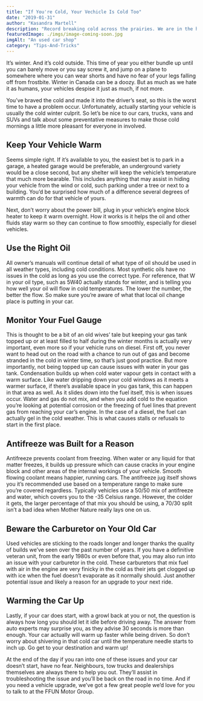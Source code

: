 ```yaml
---
title: "If You're Cold, Your Vechicle Is Cold Too"
date: "2019-01-31"
author: "Kasandra Martell"
description: "Record breaking cold across the prairies. We are in the heart of winter my friends, and it’s not the greatest. You know who else it sucks for though? Your poor little vehicle."
featuredImage: ./imgs/image-coming-soon.jpg
imgAlt: "An used car shop"
category: "Tips-And-Tricks"
---
```


<!-- ![Markdown Logo](./imgs/image-coming-soon.jpg) -->

It’s winter. And it’s cold outside. This time of year you either bundle up until you can barely move or you say screw it, and jump on a plane to somewhere where you can wear shorts and have no fear of your legs falling off from frostbite. Winter in Canada can be a doozy. But as much as we hate it as humans, your vehicles despise it just as much, if not more.

You’ve braved the cold and made it into the driver’s seat, so this is the worst time to have a problem occur. Unfortunately, actually starting your vehicle is usually the cold winter culprit. So let’s be nice to our cars, trucks, vans and SUVs and talk about some preventative measures to make those cold mornings a little more pleasant for everyone in involved.

## Keep Your Vehicle Warm

Seems simple right. If it’s available to you, the easiest bet is to park in a garage, a heated garage would be preferable, an underground variety would be a close second, but any shelter will keep the vehicle’s temperature that much more bearable. This includes anything that may assist in hiding your vehicle from the wind or cold, such parking under a tree or next to a building. You’d be surprised how much of a difference several degrees of warmth can do for that vehicle of yours.

Next, don’t worry about the power bill, plug in your vehicle’s engine block heater to keep it warm overnight. How it works is it helps the oil and other fluids stay warm so they can continue to flow smoothly, especially for diesel vehicles.

## Use the Right Oil

All owner’s manuals will continue detail of what type of oil should be used in all weather types, including cold conditions. Most synthetic oils have no issues in the cold as long as you use the correct type. For reference, that W in your oil type, such as 5W40 actually stands for winter, and is telling you how well your oil will flow in cold temperatures. The lower the number, the better the flow. So make sure you’re aware of what that local oil change place is putting in your car.

## Monitor Your Fuel Gauge

This is thought to be a bit of an old wives’ tale but keeping your gas tank topped up or at least filled to half during the winter months is actually very important, even more so if your vehicle runs on diesel. First off, you never want to head out on the road with a chance to run out of gas and become stranded in the cold in winter time, so that’s just good practice. But more importantly, not being topped up can cause issues with water in your gas tank. Condensation builds up when cold water vapour gets in contact with a warm surface. Like water dripping down your cold windows as it meets a warmer surface, if there’s available space in you gas tank, this can happen in that area as well. As it slides down into the fuel itself, this is when issues occur. Water and gas do not mix, and when you add cold to the equation you’re looking at potential corrosion or the freezing of fuel lines that prevent gas from reaching your car’s engine. In the case of a diesel, the fuel can actually gel in the cold weather. This is what causes stalls or refusals to start in the first place.

## Antifreeze was Built for a Reason

Antifreeze prevents coolant from freezing. When water or any liquid for that matter freezes, it builds up pressure which can cause cracks in your engine block and other areas of the internal workings of your vehicle. Smooth flowing coolant means happier, running cars. The antifreeze jug itself shows you it’s recommended use based on a temperature range to make sure you’re covered regardless. Typically vehicles use a 50/50 mix of antifreeze and water, which covers you to the -35 Celsius range. However, the colder it gets, the larger percentage of that mix you should be using, a 70/30 split isn’t a bad idea when Mother Nature really lays one on us.

## Beware the Carburetor on Your Old Car

Used vehicles are sticking to the roads longer and longer thanks the quality of builds we’ve seen over the past number of years. If you have a definitive veteran unit, from the early 1980s or even before that, you may also run into an issue with your carburetor in the cold. These carburetors that mix fuel with air in the engine are very finicky in the cold as their jets get clogged up with ice when the fuel doesn’t evaporate as it normally should. Just another potential issue and likely a reason for an upgrade to your next ride.

## Warming the Car Up

Lastly, if your car does start, with a growl back at you or not, the question is always how long you should let it idle before driving away. The answer from auto experts may surprise you, as they advise 30 seconds is more than enough. Your car actually will warm up faster while being driven. So don’t worry about shivering in that cold car until the temperature needle starts to inch up. Go get to your destination and warm up!

At the end of the day if you ran into one of these issues and your car doesn’t start, have no fear. Neighbours, tow trucks and dealerships themselves are always there to help you out. They’ll assist in troubleshooting the issue and you’ll be back on the road in no time. And if you need a vehicle upgrade, we’ve got a few great people we’d love for you to talk to at the FFUN Motor Group.
